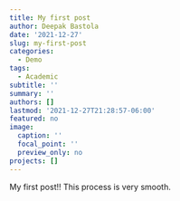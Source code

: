```yaml
---
title: My first post
author: Deepak Bastola
date: '2021-12-27'
slug: my-first-post
categories:
  - Demo
tags:
  - Academic
subtitle: ''
summary: ''
authors: []
lastmod: '2021-12-27T21:28:57-06:00'
featured: no
image:
  caption: ''
  focal_point: ''
  preview_only: no
projects: []
---
```


My first post!! This process is very smooth.